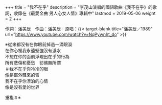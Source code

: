 +++
title = "我不在乎"
description = "李茂山演唱的國語歌曲《我不在乎》的歌詞，收錄在《最愛金曲 男人心女人情》專輯中"
lastmod = 2019-05-06
weight = 2
+++

作詞：潘美辰　作曲：潘美辰　原唱：{{< target-blank title="潘美辰／1989" url="https://www.youtube.com/watch?v=NqPywnht_do" >}}

※從來都沒有在你眼前掉過一滴眼淚  
在你心裡我永遠堅強沒有淚水  
不想在你的面前浮現出在乎的行為  
所有悲傷和憂愁　彷彿無所謂  
＃我不在乎你冷冷的眼  
像是窗外飄來的雪  
我不在乎你漂泊的心情  
像是沒有愛的世界  

重複＃※ 
